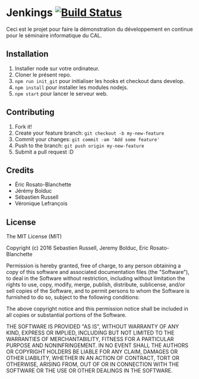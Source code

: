 # Jenkings [![Build Status](https://travis-ci.org/MiiMii1205/Jenkings.svg?branch=develop)](https://travis-ci.org/MiiMii1205/Jenkings.svg?branch=develop)

Ceci est le projet pour faire la démonstration du développement en continue pour
le séminaire informatique du CAL.

## Installation

1. Installer node sur votre ordinateur.
2. Cloner le présent repo.
3. `npm run init_git` pour initialiser les hooks et checkout dans develop.
4. `npm install` pour installer les modules nodejs.
5. `npm start` pour lancer le serveur web.

## Contributing

1. Fork it!
2. Create your feature branch: `git checkout -b my-new-feature`
3. Commit your changes: `git commit -am 'Add some feature'`
4. Push to the branch: `git push origin my-new-feature`
5. Submit a pull request :D

## Credits

* Éric Rosato-Blanchette
* Jérémy Bolduc
* Sébastien Russell
* Véronique Lefrançois

## License

The MIT License (MIT)

Copyright (c) 2016 Sebastien Russell, Jeremy Bolduc, Eric Rosato-Blanchette

Permission is hereby granted, free of charge, to any person obtaining a copy
of this software and associated documentation files (the "Software"), to deal
in the Software without restriction, including without limitation the rights
to use, copy, modify, merge, publish, distribute, sublicense, and/or sell
copies of the Software, and to permit persons to whom the Software is
furnished to do so, subject to the following conditions:

The above copyright notice and this permission notice shall be included in all
copies or substantial portions of the Software.

THE SOFTWARE IS PROVIDED "AS IS", WITHOUT WARRANTY OF ANY KIND, EXPRESS OR
IMPLIED, INCLUDING BUT NOT LIMITED TO THE WARRANTIES OF MERCHANTABILITY,
FITNESS FOR A PARTICULAR PURPOSE AND NONINFRINGEMENT. IN NO EVENT SHALL THE
AUTHORS OR COPYRIGHT HOLDERS BE LIABLE FOR ANY CLAIM, DAMAGES OR OTHER
LIABILITY, WHETHER IN AN ACTION OF CONTRACT, TORT OR OTHERWISE, ARISING FROM,
OUT OF OR IN CONNECTION WITH THE SOFTWARE OR THE USE OR OTHER DEALINGS IN THE
SOFTWARE.
